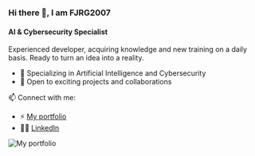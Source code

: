 ### Hi there 👋, I am FJRG2007
#### AI & Cybersecurity Specialist
Experienced developer, acquiring knowledge and new training on a daily basis. Ready to turn an idea into a reality.

- 🌟 Specializing in Artificial Intelligence and Cybersecurity
- 💼 Open to exciting projects and collaborations

📫 Connect with me:
- ⚡ [My portfolio](https://fjrg2007.tpeoficial.com/)
- 🧑‍💼 [LinkedIn](https://www.linkedin.com/in/fjrg2007)


![My portfolio](https://cdn.tpeoficial.com/SEO/Zj8Dj6Mu8Nr1Qq7Sl8Zs5Lq8Cj6Nv4Sc0Jk5Jm5K)
